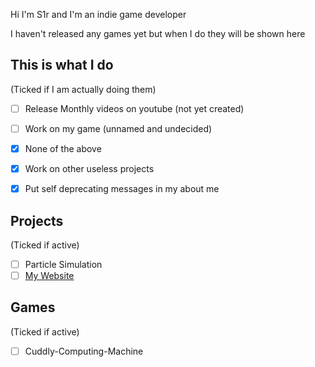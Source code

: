 <!--# Hi there 👋
<!--
## I am the creator of https://s1rdev10us.github.io/

<!--
**s1rdev10us/s1rdev10us** is a ✨ _special_ ✨ repository because its `README.md` (this file) appears on your GitHub profile.

Here are some ideas to get you started:

- 🔭 I’m currently working on ...
- 🌱 I’m currently learning ...
- 👯 I’m looking to collaborate on ...
- 🤔 I’m looking for help with ...
- 💬 Ask me about ...
- 📫 How to reach me: ...
- 😄 Pronouns: ...
- ⚡ Fun fact: ...
-->



Hi I'm S1r and I'm an indie game developer

I haven't released any games yet but when I do they will be shown here

## This is what I do 
(Ticked if I am actually doing them)
 - [ ] Release Monthly videos on youtube (not yet created)
 - [ ] Work on my game (unnamed and undecided)
 - [x] None of the above
 - [x] Work on other useless projects
 - [x] Put self deprecating messages in my about me
 
  


## Projects
(Ticked if active)
 - [ ] Particle Simulation
 - [ ] [My Website](https://s1rdev10us.github.io "My Website")
 
 ## Games
 (Ticked if active)
 - [ ] Cuddly-Computing-Machine
<!--| thing? | ah |
|:----:|:--:|-->
